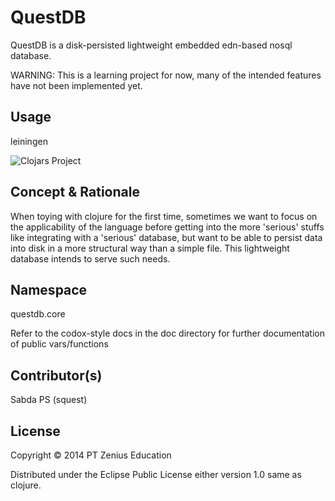 # QuestDB

QuestDB is a disk-persisted lightweight embedded edn-based nosql
database.

WARNING: This is a learning project for now, many of the intended features have not been implemented yet.

## Usage

leiningen

![Clojars Project](http://clojars.org/zenedu.squest/questdb/latest-version.svg)

## Concept & Rationale

When toying with clojure for the first time, sometimes we want to focus on the applicability of the language
before getting into the more 'serious' stuffs like integrating with a 'serious' database, but want
to be able to persist data into disk in a more structural way than a simple file. This lightweight
database intends to serve such needs.

## Namespace

questdb.core 

Refer to the codox-style docs in the doc directory for further documentation of public vars/functions 

## Contributor(s)

Sabda PS (squest)

## License

Copyright © 2014 PT Zenius Education

Distributed under the Eclipse Public License either version 1.0 
same as clojure.
